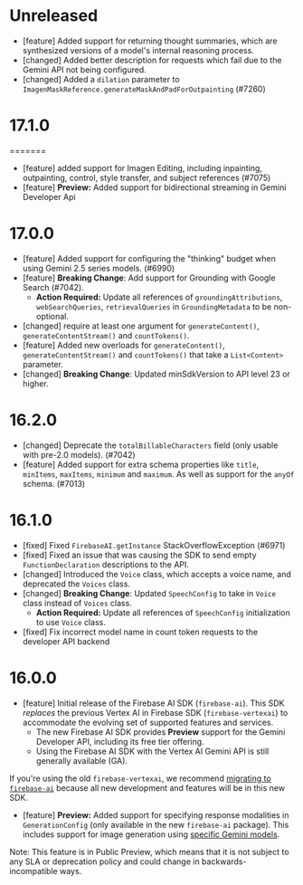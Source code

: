 # Unreleased
* [feature] Added support for returning thought summaries, which are synthesized
  versions of a model's internal reasoning process.
* [changed] Added better description for requests which fail due to the Gemini API not being
  configured.
* [changed] Added a `dilation` parameter to `ImagenMaskReference.generateMaskAndPadForOutpainting`
  (#7260)

# 17.1.0
=======
* [feature] added support for Imagen Editing, including inpainting, outpainting, control, style
  transfer, and subject references (#7075)
* [feature] **Preview:** Added support for bidirectional streaming in Gemini Developer Api

# 17.0.0
* [feature] Added support for configuring the "thinking" budget when using Gemini
  2.5 series models. (#6990)
* [feature] **Breaking Change**: Add support for Grounding with Google Search (#7042).
    * **Action Required:** Update all references of `groundingAttributions`, `webSearchQueries`, `retrievalQueries` in `GroundingMetadata` to be non-optional.
* [changed] require at least one argument for `generateContent()`, `generateContentStream()` and
  `countTokens()`.
* [feature] Added new overloads for `generateContent()`, `generateContentStream()` and
 `countTokens()` that take a `List<Content>` parameter.
* [changed] **Breaking Change**: Updated minSdkVersion to API level 23 or higher.

# 16.2.0
* [changed] Deprecate the `totalBillableCharacters` field (only usable with pre-2.0 models). (#7042)
* [feature] Added support for extra schema properties like `title`, `minItems`, `maxItems`, `minimum`
 and `maximum`. As well as support for the `anyOf` schema. (#7013)

# 16.1.0
* [fixed] Fixed `FirebaseAI.getInstance` StackOverflowException (#6971)
* [fixed] Fixed an issue that was causing the SDK to send empty `FunctionDeclaration` descriptions to the API.
* [changed] Introduced the `Voice` class, which accepts a voice name, and deprecated the `Voices` class.
* [changed] **Breaking Change**: Updated `SpeechConfig` to take in `Voice` class instead of `Voices` class.
    * **Action Required:** Update all references of `SpeechConfig` initialization to use `Voice` class.
* [fixed] Fix incorrect model name in count token requests to the developer API backend

# 16.0.0
* [feature] Initial release of the Firebase AI SDK (`firebase-ai`). This SDK *replaces* the previous
 Vertex AI in Firebase SDK (`firebase-vertexai`) to accommodate the evolving set of supported
 features and services.
  * The new Firebase AI SDK provides **Preview** support for the Gemini Developer API, including its
  free tier offering.
  * Using the Firebase AI SDK with the Vertex AI Gemini API is still generally available (GA).

 If you're using the old `firebase-vertexai`, we recommend
 [migrating to `firebase-ai`](/docs/ai-logic/migrate-to-latest-sdk)
 because all new development and features will be in this new SDK.
* [feature] **Preview:** Added support for specifying response modalities in `GenerationConfig`
 (only available in the new `firebase-ai` package). This includes support for image generation using
 [specific Gemini models](/docs/vertex-ai/models).

 Note: This feature is in Public Preview, which means that it is not subject to any SLA or
 deprecation policy and could change in backwards-incompatible ways.
